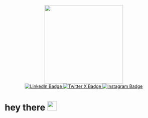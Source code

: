 <div align="center">
  <img src="https://media.giphy.com/media/v1.Y2lkPTc5MGI3NjExZ2NtZGc5N2xybDJ5MDZ2bGV2bTBtenQ2MGwweWVqbmtuMjl3MXIydSZlcD12MV9pbnRlcm5hbF9naWZfYnlfaWQmY3Q9Zw/Dh5q0sShxgp13DwrvG/giphy.gif" width="250"/>
</div>

<div id="badges" align="center">
  <a href="your-linkedin-URL">
    <img src="https://img.shields.io/badge/LinkedIn-blue?style=for-the-badge&logo=linkedin&logoColor=white" alt="LinkedIn Badge"/>
  </a>
  <a href="your-X-URL">
    <img src="https://img.shields.io/badge/mgp_87-black?style=for-the-badge&logo=x&logoColor=white" alt="Twitter X Badge"/>
  </a>
  <a href="your-Instagram-URL">
    <img src="https://img.shields.io/badge/Instagram-E4405F?style=for-the-badge&logo=instagram&logoColor=white" alt="Instagram Badge"/>
  </a>
</div>

<h1>
  hey there
  <img src="https://media.giphy.com/media/hvRJCLFzcasrR4ia7z/giphy.gif" width="30px"/>
</h1>

